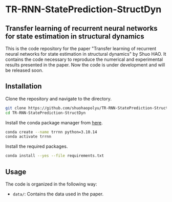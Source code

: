 # TR-RNN-StatePrediction-StructDyn

## Transfer learning of recurrent neural networks for state estimation in structural dynamics

This is the code repository for the paper "Transfer learning of recurrent neural networks for state estimation in structural dynamics" by Shuo HAO. It contains the code necessary to reproduce the numerical and experimental results presented in the paper. Now the code is under development and will be released soon.

## Installation

Clone the repository and navigate to the directory.

```bash
git clone https://github.com/shuohaopolyu/TR-RNN-StatePrediction-StructDyn.git
cd TR-RNN-StatePrediction-StructDyn
```

Install the conda package manager from [here](https://docs.conda.io/en/latest/miniconda.html).

```bash
conda create --name trrnn python=3.10.14
conda activate trrnn
```

Install the required packages.

```bash
conda install --yes --file requirements.txt
```

## Usage

The code is organized in the following way:

- `data/`: Contains the data used in the paper.

